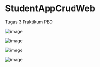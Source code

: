 # StudentAppCrudWeb
Tugas 3 Praktikum PBO


![image](https://user-images.githubusercontent.com/96606602/160505720-4fedc38e-e884-4d10-b3ec-a99a87dc9549.png)

![image](https://user-images.githubusercontent.com/96606602/160505805-ec347a7d-ef1d-42a4-8f9d-b6a029a52b43.png)

![image](https://user-images.githubusercontent.com/96606602/160505967-234a9256-17a5-4f51-996e-47bc466821c8.png)

![image](https://user-images.githubusercontent.com/96606602/160506033-3a81c7c1-3d37-44bc-8851-c681f8f971d9.png)


